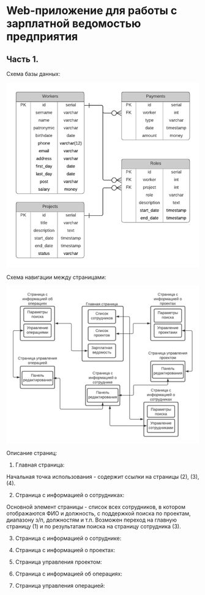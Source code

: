 # Web-приложение для работы с зарплатной ведомостью предприятия
## Часть 1. 

Схема базы данных:

![ER-diagram](db/ER.png)

Схема навигации между страницами:

![Navigation](Navigation.png)

Описание страниц:

1. Главная страница:

Начальная точка использования - содержит ссылки на страницы (2), (3), (4). 

2. Страница с информацией о сотрудниках: 

Основной элемент страницы - список всех сотрудников, в котором отображаются ФИО и должность, с поддержкой поиска по проектам, диапазону з/п, должностям и т.п.
Возможен переход на главную страницу (1) и по результатам поиска на страницу сотрудника (3).

3. Страница с информацией о сотруднике:

4. Страница с информацией о проектах:

5. Страница управления проектом:

6. Страница с информацией об операциях:

7. Страница управления операцией:
